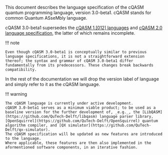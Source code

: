 This document describes the language specification of the cQASM quantum programming language, version 3.0-beta1.
cQASM stands for common Quantum ASseMbly language.

cQASM 3.0-beta1 supersedes the [cQASM 1.[012] languages](https://libqasm.readthedocs.io/en/latest/) and [cQASM 2.0 language specification](https://github.com/QuTech-Delft/cQASM-spec/tree/2.0-draft-2), the latter of which remains incomplete.

!!! note

    Even though cQASM 3.0-beta1 is conceptually similar to previous language specifications, it is not a straightforward extension thereof; the syntax and grammar of cQASM 3.0-beta1 differ fundamentally from its predecessors. These changes break backwards compatibility.

In the rest of the documentation we will drop the version label of language and simply refer to it as the cQASM language.

!!! warning

    The cQASM language is currently under active development. 
    cQASM 3.0-beta1 serves as a minimum viable product; to be used as a baseline version for the further development of, _e.g._, the [LibQASM](https://github.com/QuTech-Delft/libqasm) language parser library, [OpenSquirrel](https://github.com/QuTech-Delft/OpenSquirrel) quantum algorithm compiler, and [QX simulator](https://github.com/QuTech-Delft/qx-simulator).
    The cQASM specification will be updated as new features are introduced to the language.
    Where applicable, these features are then also implemented in the aformentioned software components, in an iterative fashion.
    
